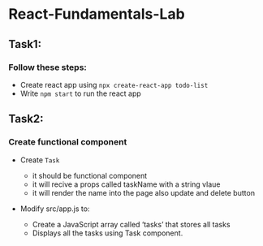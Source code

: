 # React-Fundamentals-Lab

## Task1: 
### Follow these steps:

* Create react app using `npx create-react-app todo-list`
* Write `npm start` to run the react app 



## Task2:
### Create functional component 

* Create `Task` 
    * it should be functional component
    * it will recive a props called taskName with a string vlaue 
    * it will render the name into the page also update and delete button

* Modify src/app.js to:
    * Create a JavaScript array called ‘tasks’ that stores all tasks
    * Displays all the tasks using Task component.

